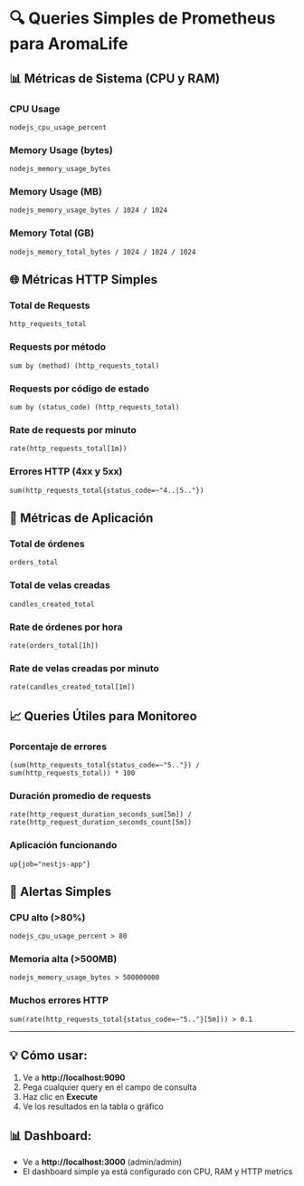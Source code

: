 # 🔍 Queries Simples de Prometheus para AromaLife

## 📊 Métricas de Sistema (CPU y RAM)

### CPU Usage
```promql
nodejs_cpu_usage_percent
```

### Memory Usage (bytes)
```promql
nodejs_memory_usage_bytes
```

### Memory Usage (MB)
```promql
nodejs_memory_usage_bytes / 1024 / 1024
```

### Memory Total (GB)
```promql
nodejs_memory_total_bytes / 1024 / 1024 / 1024
```

## 🌐 Métricas HTTP Simples

### Total de Requests
```promql
http_requests_total
```

### Requests por método
```promql
sum by (method) (http_requests_total)
```

### Requests por código de estado
```promql
sum by (status_code) (http_requests_total)
```

### Rate de requests por minuto
```promql
rate(http_requests_total[1m])
```

### Errores HTTP (4xx y 5xx)
```promql
sum(http_requests_total{status_code=~"4..|5.."})
```

## 🏪 Métricas de Aplicación

### Total de órdenes
```promql
orders_total
```

### Total de velas creadas
```promql
candles_created_total
```

### Rate de órdenes por hora
```promql
rate(orders_total[1h])
```

### Rate de velas creadas por minuto
```promql
rate(candles_created_total[1m])
```

## 📈 Queries Útiles para Monitoreo

### Porcentaje de errores
```promql
(sum(http_requests_total{status_code=~"5.."}) / sum(http_requests_total)) * 100
```

### Duración promedio de requests
```promql
rate(http_request_duration_seconds_sum[5m]) / rate(http_request_duration_seconds_count[5m])
```

### Aplicación funcionando
```promql
up{job="nestjs-app"}
```

## 🚨 Alertas Simples

### CPU alto (>80%)
```promql
nodejs_cpu_usage_percent > 80
```

### Memoria alta (>500MB)
```promql
nodejs_memory_usage_bytes > 500000000
```

### Muchos errores HTTP
```promql
sum(rate(http_requests_total{status_code=~"5.."}[5m])) > 0.1
```

---

## 💡 Cómo usar:

1. Ve a **http://localhost:9090**
2. Pega cualquier query en el campo de consulta
3. Haz clic en **Execute**
4. Ve los resultados en la tabla o gráfico

## 📊 Dashboard:

- Ve a **http://localhost:3000** (admin/admin)
- El dashboard simple ya está configurado con CPU, RAM y HTTP metrics
